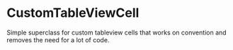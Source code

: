 CustomTableViewCell
===================

Simple superclass for custom tableview cells that works on convention and removes the need for a lot of code.
